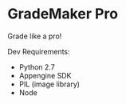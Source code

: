 GradeMaker Pro
========================

Grade like a pro!

Dev Requirements:
- Python 2.7
- Appengine SDK
- PIL (image library)
- Node
